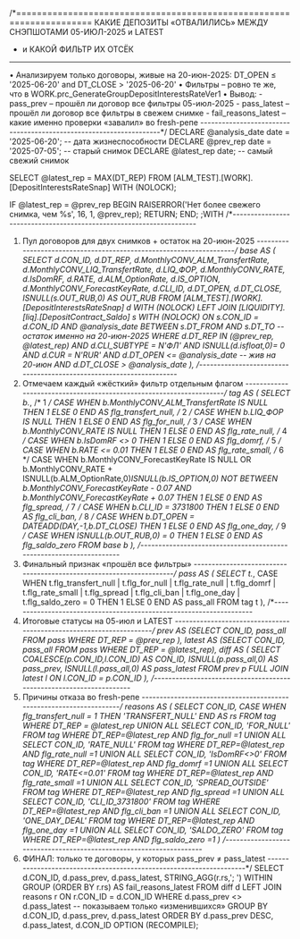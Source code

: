/*=====================================================================
  КАКИЕ ДЕПОЗИТЫ «ОТВАЛИЛИСЬ» МЕЖДУ СНЭПШОТАМИ 05-ИЮЛ-2025 и LATEST
  - и КАКОЙ ФИЛЬТР ИХ ОТСЁК
  --------------------------------------------------------------------
  • Анализируем только договоры, живые на 20-июн-2025:
        DT_OPEN ≤ '2025-06-20'  and  DT_CLOSE > '2025-06-20'
  • Фильтры – ровно те же, что в  WORK.prc_GenerateGroupDepositInterestsRateVer1
  • Вывод:
        - pass_prev      – прошёл ли договор все фильтры 05-июл-2025
        - pass_latest    – прошёл ли договор все фильтры в свежем снимке
        - fail_reasons_latest – какие именно проверки «завалил» во fresh-репе
  -------------------------------------------------------------------*/
DECLARE @analysis_date date = '2025-06-20';   -- дата жизнеспособности
DECLARE @prev_rep      date = '2025-07-05';   -- старый снимок
DECLARE @latest_rep    date;                  -- самый свежий снимок

SELECT @latest_rep = MAX(DT_REP)
FROM   [ALM_TEST].[WORK].[DepositInterestsRateSnap] WITH (NOLOCK);

IF @latest_rep = @prev_rep
BEGIN
    RAISERROR('Нет более свежего снимка, чем %s', 16, 1, @prev_rep);
    RETURN;
END;
;WITH
/*--------------------------------------------------------------------
  1.  Пул договоров для двух снимков + остаток на 20-июн-2025
--------------------------------------------------------------------*/
base AS (
    SELECT  d.CON_ID,
            d.DT_REP,
            d.MonthlyCONV_ALM_TransfertRate,
            d.MonthlyCONV_LIQ_TransfertRate,
            d.LIQ_ФОР,
            d.MonthlyCONV_RATE,
            d.IsDomRF,
            d.RATE,
            d.ALM_OptionRate,
            d.IS_OPTION,
            d.MonthlyCONV_ForecastKeyRate,
            d.CLI_ID,
            d.DT_OPEN,
            d.DT_CLOSE,
            ISNULL(s.OUT_RUB,0) AS OUT_RUB
    FROM  [ALM_TEST].[WORK].[DepositInterestsRateSnap] d WITH (NOLOCK)
    LEFT JOIN [LIQUIDITY].[liq].[DepositContract_Saldo] s WITH (NOLOCK)
           ON s.CON_ID = d.CON_ID
          AND @analysis_date BETWEEN s.DT_FROM AND s.DT_TO          -- остаток именно на 20-июн-2025
    WHERE d.DT_REP IN (@prev_rep, @latest_rep)
      AND d.CLI_SUBTYPE      = N'ФЛ'
      AND ISNULL(d.isfloat,0)= 0
      AND d.CUR              = N'RUR'
      AND d.DT_OPEN          <= @analysis_date                     -- жив на 20-июн
      AND d.DT_CLOSE         >  @analysis_date
),
/*--------------------------------------------------------------------
  2.  Отмечаем каждый «жёсткий» фильтр отдельным флагом
--------------------------------------------------------------------*/
tag AS (
    SELECT  b.*,
            /* 1 */ CASE WHEN b.MonthlyCONV_ALM_TransfertRate IS NULL                    THEN 1 ELSE 0 END AS flg_transfert_null,
            /* 2 */ CASE WHEN b.LIQ_ФОР IS NULL                                          THEN 1 ELSE 0 END AS flg_for_null,
            /* 3 */ CASE WHEN b.MonthlyCONV_RATE IS NULL                                 THEN 1 ELSE 0 END AS flg_rate_null,
            /* 4 */ CASE WHEN b.IsDomRF <> 0                                             THEN 1 ELSE 0 END AS flg_domrf,
            /* 5 */ CASE WHEN b.RATE <= 0.01                                             THEN 1 ELSE 0 END AS flg_rate_small,
            /* 6 */ CASE WHEN b.MonthlyCONV_ForecastKeyRate IS NULL
                           OR b.MonthlyCONV_RATE + ISNULL(b.ALM_OptionRate,0)*ISNULL(b.IS_OPTION,0)
                              NOT BETWEEN b.MonthlyCONV_ForecastKeyRate - 0.07
                                  AND   b.MonthlyCONV_ForecastKeyRate + 0.07             THEN 1 ELSE 0 END AS flg_spread,
            /* 7 */ CASE WHEN b.CLI_ID = 3731800                                         THEN 1 ELSE 0 END AS flg_cli_ban,
            /* 8 */ CASE WHEN b.DT_OPEN = DATEADD(DAY,-1,b.DT_CLOSE)                     THEN 1 ELSE 0 END AS flg_one_day,
            /* 9 */ CASE WHEN ISNULL(b.OUT_RUB,0) = 0                                    THEN 1 ELSE 0 END AS flg_saldo_zero
    FROM   base b
),
/*--------------------------------------------------------------------
  3.  Финальный признак «прошёл все фильтры»
--------------------------------------------------------------------*/
pass AS (
    SELECT  t.*,
            CASE WHEN t.flg_transfert_null
                    | t.flg_for_null
                    | t.flg_rate_null
                    | t.flg_domrf
                    | t.flg_rate_small
                    | t.flg_spread
                    | t.flg_cli_ban
                    | t.flg_one_day
                    | t.flg_saldo_zero = 0 THEN 1 ELSE 0 END AS pass_all
    FROM tag t
),
/*--------------------------------------------------------------------
  4.  Итоговые статусы на 05-июл и LATEST
--------------------------------------------------------------------*/
prev   AS (SELECT CON_ID, pass_all FROM pass WHERE DT_REP = @prev_rep  ),
latest AS (SELECT CON_ID, pass_all FROM pass WHERE DT_REP = @latest_rep),
diff   AS (
    SELECT COALESCE(p.CON_ID,l.CON_ID) AS CON_ID,
           ISNULL(p.pass_all,0)        AS pass_prev,
           ISNULL(l.pass_all,0)        AS pass_latest
    FROM prev   p
    FULL JOIN latest l ON l.CON_ID = p.CON_ID
),
/*--------------------------------------------------------------------
  5.  Причины отказа во fresh-репе
--------------------------------------------------------------------*/
reasons AS (
    SELECT CON_ID,
           CASE WHEN flg_transfert_null = 1 THEN 'TRANSFERT_NULL'   END AS rs
    FROM tag WHERE DT_REP = @latest_rep
    UNION ALL SELECT CON_ID, 'FOR_NULL'       FROM tag WHERE DT_REP=@latest_rep AND flg_for_null       =1
    UNION ALL SELECT CON_ID, 'RATE_NULL'      FROM tag WHERE DT_REP=@latest_rep AND flg_rate_null      =1
    UNION ALL SELECT CON_ID, 'IsDomRF<>0'     FROM tag WHERE DT_REP=@latest_rep AND flg_domrf          =1
    UNION ALL SELECT CON_ID, 'RATE<=0.01'     FROM tag WHERE DT_REP=@latest_rep AND flg_rate_small     =1
    UNION ALL SELECT CON_ID, 'SPREAD_OUTSIDE' FROM tag WHERE DT_REP=@latest_rep AND flg_spread         =1
    UNION ALL SELECT CON_ID, 'CLI_ID_3731800' FROM tag WHERE DT_REP=@latest_rep AND flg_cli_ban        =1
    UNION ALL SELECT CON_ID, 'ONE_DAY_DEAL'   FROM tag WHERE DT_REP=@latest_rep AND flg_one_day        =1
    UNION ALL SELECT CON_ID, 'SALDO_ZERO'     FROM tag WHERE DT_REP=@latest_rep AND flg_saldo_zero     =1
)
/*--------------------------------------------------------------------
  6.  ФИНАЛ: только те договоры, у которых pass_prev ≠ pass_latest
--------------------------------------------------------------------*/
SELECT  d.CON_ID,
        d.pass_prev,
        d.pass_latest,
        STRING_AGG(r.rs,'; ') WITHIN GROUP (ORDER BY r.rs) AS fail_reasons_latest
FROM    diff d
LEFT JOIN reasons r ON r.CON_ID = d.CON_ID
WHERE   d.pass_prev <> d.pass_latest          -- показываем только «изменившихся»
GROUP BY d.CON_ID, d.pass_prev, d.pass_latest
ORDER BY d.pass_prev DESC, d.pass_latest, d.CON_ID
OPTION (RECOMPILE);
